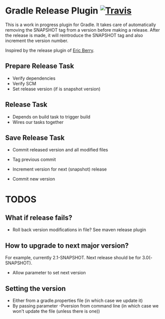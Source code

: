 # Gradle Release Plugin [![Travis](https://travis-ci.org/XavierTalpe/gradle-release-plugin.svg?branch=master)](https://travis-ci.org/XavierTalpe/gradle-release-plugin)

This is a work in progress plugin for Gradle. It takes care of automatically
removing the SNAPSHOT tag from a version before making a release. After the
release is made, it will reintroduce the SNAPSHOT tag and also increment the version number.

Inspired by the release plugin of [Eric Berry](https://github.com/townsfolk/gradle-release).

## Prepare Release Task
- Verify dependencies
- Verify SCM
- Set release version (if is snapshot version)

## Release Task
- Depends on build task to trigger build
- Wires our tasks together

## Save Release Task
- Commit released version and all modified files
- Tag previous commit

- Increment version for next (snapshot) release
- Commit new version

# TODOS

## What if release fails?
- Roll back version modifications in file?
See maven release plugin


## How to upgrade to next major version?
For example, currently 2.1-SNAPSHOT. Next release should be for 3.0(-SNAPSHOT).
- Allow parameter to set next version



## Setting the version
- Either from a gradle.properties file (in which case we update it)
- By passing parameter -Pversion from command line (in which case we won't update the file (unless there is one))
